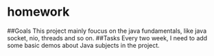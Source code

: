 # homework
##Goals
This project mainly foucus on the java fundamentals, like java socket, nio, threads and so on.
##Tasks
Every two week, I need to add some basic demos about Java subjects in the project.
